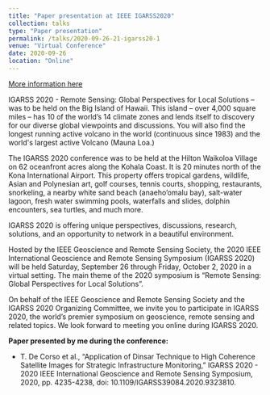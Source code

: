 ```yaml
---
title: "Paper presentation at IEEE IGARSS2020"
collection: talks
type: "Paper presentation"
permalink: /talks/2020-09-26-21-igarss20-1
venue: "Virtual Conference"
date: 2020-09-26
location: "Online"
---
```


[More information here](https://igarss2020.org/)

IGARSS 2020 - Remote Sensing: Global Perspectives for Local Solutions – was to be held on the Big Island of Hawaii. This island – over 4,000 square miles – has 10 of the world’s 14 climate zones and lends itself to discovery for our diverse global viewpoints and discussions. You will also find the longest running active volcano in the world (continuous since 1983) and the world's largest active Volcano (Mauna Loa.)

The IGARSS 2020 conference was to be held at the Hilton Waikoloa Village on 62 oceanfront acres along the Kohala Coast. It is 20 minutes north of the Kona International Airport. This property offers tropical gardens, wildlife, Asian and Polynesian art, golf courses, tennis courts, shopping, restaurants, snorkeling, a nearby white sand beach (anaeho’omalu bay), salt-water lagoon, fresh water swimming pools, waterfalls and slides, dolphin encounters, sea turtles, and much more.

IGARSS 2020 is offering unique perspectives, discussions, research, solutions, and an opportunity to network in a beautiful environment.

Hosted by the IEEE Geoscience and Remote Sensing Society, the 2020 IEEE International Geoscience and Remote Sensing Symposium (IGARSS 2020) will be held Saturday, September 26 through Friday, October 2, 2020 in a virtual setting. The main theme of the 2020 symposium is “Remote Sensing: Global Perspectives for Local Solutions”.

On behalf of the IEEE Geoscience and Remote Sensing Society and the IGARSS 2020 Organizing Committee, we invite you to participate in IGARSS 2020, the world’s premier symposium on geoscience, remote sensing and related topics. We look forward to meeting you online during IGARSS 2020.

**Paper presented by me during the conference:**
- T. De Corso et al., “Application of Dinsar Technique to High Coherence Satellite Images for Strategic Infrastructure Monitoring,” IGARSS 2020 - 2020 IEEE International Geoscience and Remote Sensing Symposium, 2020, pp. 4235-4238, doi: 10.1109/IGARSS39084.2020.9323810.
